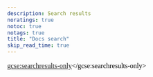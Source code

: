 ```yaml
---
description: Search results
noratings: true
notoc: true
notags: true
title: "Docs search"
skip_read_time: true
---
```


<style type='text/css'>
#my-cse1 { all: initial !important; all: default !important; }
#my-cse1 table, #my-cse1 table tr, #my-cse1 table tr th, #my-cse1 table tr td, .gs-bidi-start-align { border: 0 !important; padding: 0 !important; line-height: initial !important; margin: 0 !important; }
.gs-snippet { margin-top: 0 !important; margin-bottom: 0 !important; padding: 0 !important; color: #999}
.gs-webResult .gs-result .gs-no-results-result { padding: 10px !important; }
.gs-per-result-labels { display: none !important; }
.gsc-url-top, .gsc-thumbnail-inside, .gs-spelling { padding: 0 !important; }
.gcsc-branding { padding-right: 0 !important; }
.gsc-tabHeader.gsc-tabhActive, .gsc-tabsArea { border-color: #CCC !important; }
.gcs-input, #gsc-i-id1 { padding: 5px 5px 5px 5px !important; }
#gscb_a, .gscb_a { padding: 3px 0 0 0 !important;}
.gsc-control-cse, .gsc-control-cse-en { padding: 0 !important; }
.gsc-result-info { padding-bottom: 0 !important; }
.gsc-adBlock { display: none; }
</style>

<div id="my-cse1">
<script>
  (function() {
    const cx = '92bc2fb74fc35c744';
    let gcse = document.createElement('script');
    gcse.type = 'text/javascript';
    gcse.async = true;
    gcse.src = 'https://cse.google.com/cse.js?cx=' + cx;
    let s = document.getElementsByTagName('script')[0];
    s.parentNode.insertBefore(gcse, s);
  })();
</script>

<gcse:searchresults-only></gcse:searchresults-only>
</div>

<script defer>
  (function() {
    let query = new URLSearchParams(window.location.search);
    if (query.has("q")) {
      let h = document.querySelector("h1");
      if (h) {
         h.textContent += " results for: " + query.get("q");
      }
      let s = document.querySelector("#st-search-input");
      if (s && s instanceof HTMLInputElement) {
        s.value = query.get("q");
      }
    }
  })();
</script>

